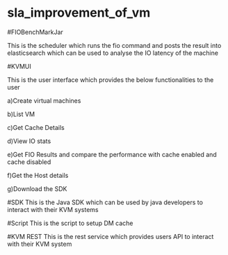 # sla_improvement_of_vm

#FIOBenchMarkJar

This is the scheduler which runs the fio command and posts the result into elasticsearch which can be used to analyse the IO latency of the machine 

#KVMUI

This is the user interface which provides the below functionalities to the user 

a)Create virtual machines 

b)List VM 

c)Get Cache Details 

d)View IO stats 

e)Get FIO Results and compare the performance with cache enabled and cache disabled 

f)Get the Host details 

g)Download the SDK 

#SDK
This is the Java SDK which can be used by java developers to interact with their KVM systems 

#Script
This is the script to setup DM cache 

#KVM REST
This is the rest service which provides users API to interact with their KVM system
